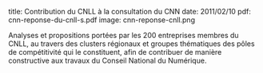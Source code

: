 title: Contribution du CNLL à la consultation du CNN
date: 2011/02/10
pdf: cnn-reponse-du-cnll-s.pdf
image: cnn-reponse-cnll.png

Analyses et propositions portées par les 200 entreprises membres du CNLL, au travers des clusters régionaux et groupes thématiques des pôles de compétitivité qui le constituent, afin de contribuer de manière constructive aux travaux du Conseil National du Numérique.